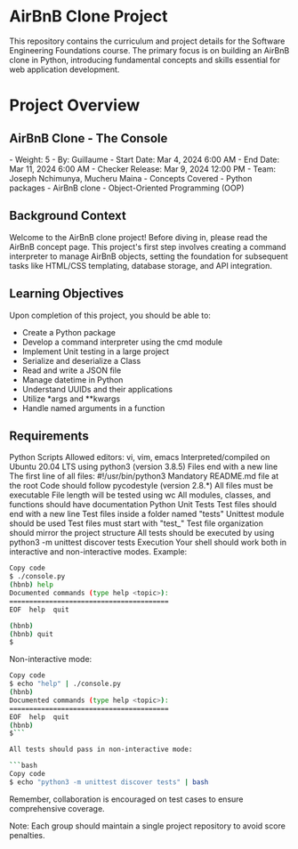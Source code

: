 <h1> AirBnB Clone Project </h1>
This repository contains the curriculum and project details for the Software Engineering Foundations course. The primary focus is on building an AirBnB clone in Python, introducing fundamental concepts and skills essential for web application development.

<h1> Project Overview </h1>
<h2> AirBnB Clone - The Console </h2>
- Weight: 5
- By: Guillaume
- Start Date: Mar 4, 2024 6:00 AM
- End Date: Mar 11, 2024 6:00 AM
- Checker Release: Mar 9, 2024 12:00 PM
- Team: Joseph Nchimunya, Mucheru Maina
- Concepts Covered
- Python packages
- AirBnB clone
- Object-Oriented Programming (OOP)

<h2> Background Context </h2>
Welcome to the AirBnB clone project! Before diving in, please read the AirBnB concept page. This project's first step involves creating a command interpreter to manage AirBnB objects, setting the foundation for subsequent tasks like HTML/CSS templating, database storage, and API integration.

<h2> Learning Objectives </h2>
Upon completion of this project, you should be able to:

- Create a Python package
- Develop a command interpreter using the cmd module
- Implement Unit testing in a large project
- Serialize and deserialize a Class
- Read and write a JSON file
- Manage datetime in Python
- Understand UUIDs and their applications
- Utilize *args and **kwargs
- Handle named arguments in a function

<h2> Requirements </h2>
Python Scripts
Allowed editors: vi, vim, emacs
Interpreted/compiled on Ubuntu 20.04 LTS using python3 (version 3.8.5)
Files end with a new line
The first line of all files: #!/usr/bin/python3
Mandatory README.md file at the root
Code should follow pycodestyle (version 2.8.*)
All files must be executable
File length will be tested using wc
All modules, classes, and functions should have documentation
Python Unit Tests
Test files should end with a new line
Test files inside a folder named "tests"
Unittest module should be used
Test files must start with "test_"
Test file organization should mirror the project structure
All tests should be executed by using python3 -m unittest discover tests
Execution
Your shell should work both in interactive and non-interactive modes. Example:

```bash
Copy code
$ ./console.py
(hbnb) help
Documented commands (type help <topic>):
========================================
EOF  help  quit

(hbnb) 
(hbnb) quit
$
```
Non-interactive mode:

```bash
Copy code
$ echo "help" | ./console.py
(hbnb)
Documented commands (type help <topic>):
========================================
EOF  help  quit
(hbnb) 
$```

All tests should pass in non-interactive mode:

```bash
Copy code
$ echo "python3 -m unittest discover tests" | bash
```

Remember, collaboration is encouraged on test cases to ensure comprehensive coverage.

Note: Each group should maintain a single project repository to avoid score penalties.





